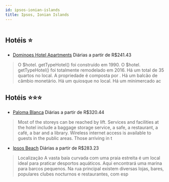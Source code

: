 ```yaml
---
id: ipsos-ionian-islands
title: Ipsos, Ionian Islands
---
```


<center><img src="https://assets.cosmos-data.com/1/041ed5816a608d2ea635295400869b0c/442992.jpg" alt="" /></center>


## Hotéis ⭐️

-    [Dominoes Hotel Apartments](https://www.hurb.com/aud/https://www.hurb.com/hoteis/ipsos/dominoes-hotel-apartments-JNP-JP547039?cmp=18055) Diárias a partir de R$241.43
   > O $hotel. getTypeHotel() foi construído em 1990. O $hotel. getTypeHotel() foi totalmente remodelado em 2016. Há um total de 35 quartos no local. A propriedade é composta por . Há um balcão de câmbio monetário. Há um quiosque no local. Há um minimercado ac

## Hotéis ⭐️⭐️⭐️

-    [Paloma Blanca](https://www.hurb.com/aud/https://www.hurb.com/hoteis/ipsos/paloma-blanca-JNP-JP240881?cmp=18055) Diárias a partir de R$320.44
   > Most of the storeys can be reached by lift. Services and facilities at the hotel include a baggage storage service, a safe, a restaurant, a café, a bar and a library. Wireless internet access is available to guests in the public areas. Those arriving in t
-    [Ipsos Beach](https://www.hurb.com/aud/https://www.hurb.com/hoteis/ipsos/ipsos-beach-JNP-JP012730?cmp=18055) Diárias a partir de R$283.23
   > Localização
A vasta baía curvada com uma praia estreita é um local ideal para praticar desportos aquáticos. Aqui encontrará uma marina para barcos pequenos. Na rua principal existem diversas lojas, bares, populares clubes nocturnos e restaurantes, com esp

